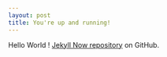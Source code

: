 ```yaml
---
layout: post
title: You're up and running!
---
```

Hello World !
[Jekyll Now repository](https://github.com/barryclark/jekyll-now) on GitHub.